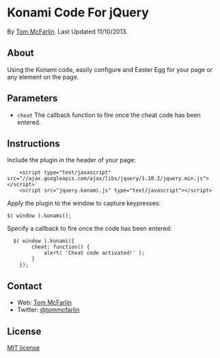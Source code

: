 # Konami Code For jQuery
By [Tom McFarlin](http://tommcfarlin.com). Last Updated 11/10/2013.

## About

Using the Konami code, easily configure and Easter Egg for your page or any element on the page.

## Parameters

* `cheat` The callback function to fire once the cheat code has been entered.

## Instructions

Include the plugin in the header of your page:

```
	<script type="text/javascript" src="//ajax.googleapis.com/ajax/libs/jquery/1.10.2/jquery.min.js"></script>`
	<script src="jquery.konami.js" type="text/javascript"></script>
```

Apply the plugin to the window to capture keypresses:

`$( window ).konami();`

Specify a callback to fire once the code has been entered:

```
  $( window ).konami({	
		cheat: function() {
			alert( 'Cheat code activated!' );
		}
	});
```

## Contact

* Web: [Tom McFarlin](http://tommcfarlin.com)
* Twitter: [@tommcfarlin](http://twitter.com/tommcfarlin/)

## License

[MIT license](http://www.opensource.org/licenses/mit-license.php)